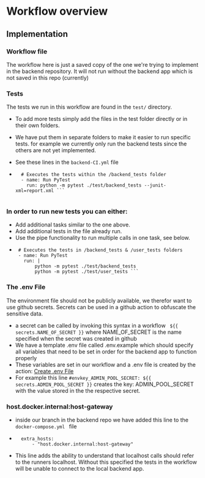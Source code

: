 # Workflow overview

## Implementation

### Workflow file
The workflow here is just a saved copy of the one we're trying to implement in the backend repository.
It will not run without the backend app which is not saved in this repo (currently)

### Tests
The tests we run in this workflow are found in the ```test/``` directory. 

- To add more tests simply add the files in the test folder directly or in their own folders.
- We have put them in separate folders to make it easier to run specific tests. 
for example we currently only run the backend tests since the others are not yet implemented.

- See these lines in the ```backend-CI.yml``` file
- ```
    # Executes the tests within the /backend_tests folder 
    - name: Run PyTest
      run: python -m pytest ./test/backend_tests --junit-xml=report.xml ```
 
 ### In order to run new tests you can either:
 - Add additional tasks similar to the one above. 
 - Add additional tests in the file already run.
 - Use the pipe functionality to run multiple calls in one task, see below.
 - ```
    # Executes the tests in /backend_tests & /user_tests folders
    - name: Run PyTest
      run: |
          python -m pytest ./test/backend_tests
          python -m pytest ./test/user_tests ```

### The .env File
  The environment file should not be publicly available, we therefor want to use github secrets. 
  Secrets can be used in a github action to obfuscate the sensitive data.
  - a secret can be called by invoking this syntax in a workflow ``` ${{ secrets.NAME_OF_SECRET }}``` where NAME_OF_SECRET is the name specified when the secret was created in github
  - We have a template .env file called .env.example which should specify all variables that need to be set in order for the backend app to function properly
  - These variables are set in our workflow and a .env file is created by the action: <a href="https://github.com/marketplace/actions/create-env-file">Create .env File</a>
  - For example this line ``` #envkey_ADMIN_POOL_SECRET: ${{ secrets.ADMIN_POOL_SECRET }} ``` creates the key: ADMIN_POOL_SECRET with the value stored in the the respective secret.

### host.docker.internal:host-gateway
- inside our branch in the backend repo we have added this line to the ```docker-compose.yml ``` file
- ``` 
    extra_hosts:
        - "host.docker.internal:host-gateway"
- This line adds the ability to understand that localhost calls should refer to the runners localhost. Without this specified the tests in the workflow will be unable to connect to the local backend app.

